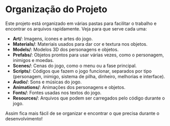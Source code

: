 # Organização do Projeto

Este projeto está organizado em várias pastas para facilitar o trabalho e encontrar os arquivos rapidamente. Veja para que serve cada uma:

- **Art/**: Imagens, ícones e artes do jogo.
- **Materials/**: Materiais usados para dar cor e textura nos objetos.
- **Models/**: Modelos 3D dos personagens e objetos.
- **Prefabs/**: Objetos prontos para usar várias vezes, como o personagem, inimigos e moedas.
- **Scenes/**: Cenas do jogo, como o menu ou a fase principal.
- **Scripts/**: Códigos que fazem o jogo funcionar, separados por tipo (personagem, inimigo, sistema de pilha, dinheiro, melhorias e interface).
- **Audio/**: Sons e músicas do jogo.
- **Animations/**: Animações dos personagens e objetos.
- **Fonts/**: Fontes usadas nos textos do jogo.
- **Resources/**: Arquivos que podem ser carregados pelo código durante o jogo.

Assim fica mais fácil de se organizar e encontrar o que precisa durante o desenvolvimento! 